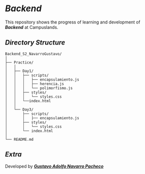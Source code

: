 # *Backend*

This repository shows the progress of learning and development of __*Backend*__ at Campuslands.


## *Directory Structure*
```
Backend_S2_NavarroGustavo/
│
├── Practice/
│   │
│   ├── Day1/
│   │   ├── scripts/
│   │   │   ├── encapsulamiento.js
│   │   │   ├── herencia.js
│   │   │   └── polimorfismo.js
│   │   ├── styles/
│   │   │   └── styles.css
│   │   └──index.html
│   │
│   └── Day3/
│       ├── scripts/
│       │   ├── encapsulamiento.js
│       ├── styles/
│       │   └── styles.css
│       └── index.html
│    
└── README.md
```

## *Extra*

Developed by __*[Gustavo Adolfo Navarro Pacheco](https://github.com/GustavoAdolfoNavarroPacheco)*__
